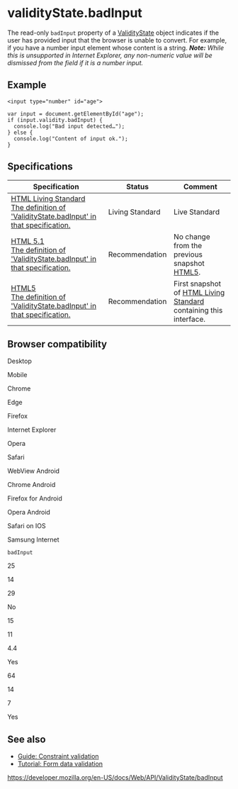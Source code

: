 validityState.badInput
======================

The read-only `badInput` property of a [ValidityState](../validitystate) object indicates if the user has provided input that the browser is unable to convert. For example, if you have a number input element whose content is a string. ***Note:** While this is unsupported in Internet Explorer, any non-numeric value will be dismissed from the field if it is a number input.*

Example
-------

    <input type="number" id="age">

    var input = document.getElementById("age");
    if (input.validity.badInput) {
      console.log("Bad input detected…");
    } else {
      console.log("Content of input ok.");
    }

Specifications
--------------

<table><thead><tr class="header"><th>Specification</th><th>Status</th><th>Comment</th></tr></thead><tbody><tr class="odd"><td><a href="https://html.spec.whatwg.org/multipage/constraints.html#dom-validitystate-badinput">HTML Living Standard<br />
<span class="small">The definition of 'ValidityState.badInput' in that specification.</span></a></td><td><span class="spec-living">Living Standard</span></td><td>Live Standard</td></tr><tr class="even"><td><a href="https://www.w3.org/TR/html51/sec-forms.html#dom-validitystate-badinput">HTML 5.1<br />
<span class="small">The definition of 'ValidityState.badInput' in that specification.</span></a></td><td><span class="spec-rec">Recommendation</span></td><td>No change from the previous snapshot <a href="https://www.w3.org/TR/html52/">HTML5</a>.</td></tr><tr class="odd"><td><a href="https://www.w3.org/TR/html52/forms.html#dom-validitystate-badinput">HTML5<br />
<span class="small">The definition of 'ValidityState.badInput' in that specification.</span></a></td><td><span class="spec-rec">Recommendation</span></td><td>First snapshot of <a href="https://html.spec.whatwg.org/multipage/">HTML Living Standard</a> containing this interface.</td></tr></tbody></table>

Browser compatibility
---------------------

Desktop

Mobile

Chrome

Edge

Firefox

Internet Explorer

Opera

Safari

WebView Android

Chrome Android

Firefox for Android

Opera Android

Safari on IOS

Samsung Internet

`badInput`

25

14

29

No

15

11

4.4

Yes

64

14

7

Yes

See also
--------

-   [Guide: Constraint validation](https://developer.mozilla.org/en-US/docs/Web/Guide/HTML/HTML5/Constraint_validation)
-   [Tutorial: Form data validation](https://developer.mozilla.org/en-US/docs/Learn/Forms/Form_validation)

<a href="https://developer.mozilla.org/en-US/docs/Web/API/ValidityState/badInput" class="_attribution-link">https://developer.mozilla.org/en-US/docs/Web/API/ValidityState/badInput</a>
